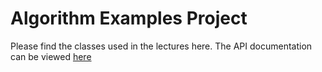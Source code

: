 # Algorithm Examples Project

Please find the classes used in the lectures here.
The API documentation can be viewed [here](https://rawgit.com/cphbus-algorithms/algorithm-examples/master/target/site/apidocs/index.html)
